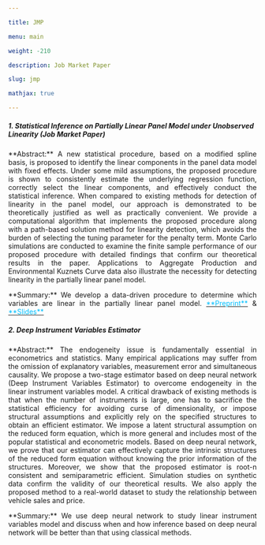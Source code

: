 ```yaml
---

title: JMP

menu: main

weight: -210

description: Job Market Paper

slug: jmp

mathjax: true

---
```






##### 1. Statistical Inference on Partially Linear Panel Model under Unobserved Linearity (Job Market Paper)




<p style='text-align: justify;'>
**Abstract:** A new statistical procedure,  based on a modified spline basis, is proposed to identify the linear components in the panel data model with fixed effects. Under some mild assumptions, the proposed procedure is shown to consistently estimate the underlying regression function,  correctly select the linear components, and effectively conduct the statistical inference. When compared to existing methods for detection of linearity in the panel model, our approach is demonstrated to be theoretically justified as well as practically convenient. We provide a computational algorithm that implements the proposed procedure along with a path-based solution method for linearity detection, which avoids the burden of selecting the tuning parameter for the penalty term. Monte Carlo simulations are conducted to examine the finite sample performance of our proposed procedure with detailed findings that confirm our theoretical results in the paper. Applications to Aggregate Production and Environmental Kuznets Curve data also illustrate the necessity for detecting linearity in the partially linear panel model.

<p style='text-align: justify;'>
**Summary:** We develop a data-driven procedure to determine which variables are linear in the partially linear panel model. <a href="https://arxiv.org/abs/1911.08830" target="_blank"><span style="color:#00BFFF">**Preprint**</span></a> & <a href="https://www.dropbox.com/s/tfuhi5umamv8zyg/Talk_Econ.pdf?dl=0" target="_blank"><span style="color:#00BFFF">**Slides**</span></a>





##### 2. Deep Instrument Variables Estimator

<p style='text-align: justify;'>
**Abstract:** The endogeneity issue is fundamentally essential in econometrics and statistics.  Many empirical applications may suffer from the omission of explanatory variables, measurement error and simultaneous causality.  We propose a two-stage estimator based on deep neural network (Deep Instrument Variables Estimator) to overcome endogeneity in the linear instrument variables model. A critical drawback of existing methods is that when the number of instruments is large, one has to sacrifice the statistical efficiency for avoiding curse of dimensionality, or impose structural assumptions and explicitly rely on the specified structures to obtain an efficient estimator. We impose a latent structural assumption on the reduced form equation, which is more general and includes most of the popular statistical and econometric models. Based on deep neural network, we prove that our estimator can effectively capture the intrinsic structures of the reduced form equation without knowing the prior information of the structures. Moreover, we show that the proposed estimator is root-n consistent and semiparametric efficient. Simulation studies on synthetic data confirm the validity of our theoretical results. We also apply the proposed method to a real-world dataset to study the relationship between vehicle sales and price.

<p style='text-align: justify;'>
**Summary:** We use deep neural network to study linear instrument variables model and discuss when and how inference based on deep neural network will be better than that using classical methods.





	

